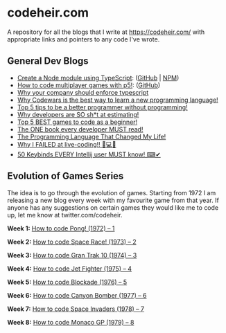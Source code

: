 # codeheir.com

A repository for all the blogs that I write at https://codeheir.com/ with appropriate links and pointers to any code I've wrote.

## General Dev Blogs 

- [Create a Node module using TypeScript](https://codeheir.com/2019/04/19/creating-a-node-module-with-typescript/):  ([GitHub](https://github.com/LukeGarrigan/async-encrypted-disk-cache) | [NPM](https://www.npmjs.com/package/encrypt-async-cache))
- [How to code multiplayer games with p5!](https://codeheir.com/2019/05/11/how-to-code/): ([GitHub](https://github.com/LukeGarrigan/p5-multiplayer-game-starter))
- [Why your company should enforce typescript](https://codeheir.com/2019/05/25/why-your-company-should-enforce-typescript/)
- [Why Codewars is the best way to learn a new programming language!](https://codeheir.com/2019/07/27/why-codewars-is-the-best-way-to-learn-a-new-programming-language/)
- [Top 5 tips to be a better programmer without programming!](https://codeheir.com/2019/08/03/top-5-tips-to-be-a-better-programmer-without-programming/)
- [Why developers are SO sh*t at estimating!](https://codeheir.com/2019/08/10/why-developers-are-so-sht-at-estimating/)
- [Top 5 BEST games to code as a beginner!](https://codeheir.com/2019/08/17/top-5-best-games-to-code-as-a-beginner/)
- [The ONE book every developer MUST read!](https://codeheir.com/2019/08/24/the-one-book-every-developer-must-read/)
- [The Programming Language That Changed My Life!](https://codeheir.com/2019/08/31/the-programmg-language-that-changed-my-life/)
- [Why I FAILED at live-coding!! 🤔💻❌](https://codeheir.com/2019/09/07/why-i-failed-at-live-coding-%f0%9f%a4%94%f0%9f%92%bb%e2%9d%8c/)
- [50 Keybinds EVERY Intellij user MUST know! ⌨✔](https://codeheir.com/2019/09/13/50-keybinds-every-intellij-user-must-know-%e2%8c%a8%e2%9c%94/)

## Evolution of Games Series

The idea is to go through the evolution of games. Starting from 1972 I am releasing a new blog every week with my favourite game from that year. If anyone has any suggestions on certain games they would like me to code up, let me know at twitter.com/codeheir.

**Week 1:** [How to code Pong! (1972) – 1](https://codeheir.com/2019/02/04/how-to-code-pong-1972-1/)

**Week 2:** [How to code Space Race! (1973) – 2](https://codeheir.com/2019/02/10/how-to-code-space-race-1973-2/)

**Week 3:** [How to code Gran Trak 10 (1974) – 3](https://codeheir.com/2019/02/17/how-to-code-gran-trak-10-1974-3/)

**Week 4:** [How to code Jet Fighter (1975) – 4](https://codeheir.com/2019/02/24/how-to-code-jet-fighter-1975-4/)

**Week 5:** [How to code Blockade (1976) – 5](https://codeheir.com/2019/03/03/how-to-code-blockade-1976-5/)

**Week 6:** [How to code Canyon Bomber (1977) – 6](https://codeheir.com/2019/03/10/how-to-code-canyon-bomber-1977-6/)

**Week 7:** [How to code Space Invaders (1978) – 7](https://codeheir.com/2019/03/17/how-to-code-space-invaders-1978-7/)

**Week 8:** [How to code Monaco GP (1979) – 8](https://codeheir.com/2019/03/31/how-to-code-monaco-gp-1979-8/)



